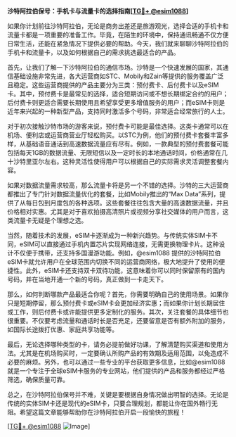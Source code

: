 **沙特阿拉伯保号：手机卡与流量卡的选择指南[[TG💪+ @esim1088](https://t.me/s/esim1088)]**

如果你计划前往沙特阿拉伯，无论是商务出差还是旅游观光，选择合适的手机卡和流量卡都是一项重要的准备工作。毕竟，在陌生的环境中，保持通讯畅通不仅方便日常生活，还能在紧急情况下提供必要的帮助。今天，我们就来聊聊沙特阿拉伯的手机卡和流量卡，以及如何根据自己的需求挑选最适合的产品。

首先，让我们了解一下沙特阿拉伯的通信市场。沙特是一个快速发展的国家，其通信基础设施非常先进，各大运营商如STC、Mobily和Zain等提供的服务覆盖广泛且稳定。这些运营商提供的产品主要分为三类：预付费卡、后付费卡以及eSIM卡。其中，预付费卡是最常见的选择，适合短期访问或不想长期绑定合约的用户；后付费卡则更适合需要长期使用且希望享受更多增值服务的用户；而eSIM卡则是近年来兴起的一种新型产品，支持同时激活多个号码，非常适合经常旅行的人士。

对于初次接触沙特市场的游客来说，预付费卡可能是最佳选择。这类卡通常可以在机场、便利店或运营商营业厅轻松购买。以STC为例，他们的预付费卡套餐丰富多样，从基础语音通话到高速数据流量应有尽有。例如，一款典型的预付费套餐可能包括每天1GB的数据流量、无限短信以及一定时长的本地通话时间，价格通常在几十沙特里亚尔左右。这种灵活性使得用户可以根据自己的实际需求灵活调整套餐内容。

如果对数据流量需求较高，那么流量卡将是另一个不错的选择。沙特的三大运营商都推出了专门针对数据流量优化的套餐，比如Mobily推出的“Max Data”系列，提供了从每日包到月度包的各种选项。这些套餐往往包含大量的高速数据流量，并且价格相对实惠。尤其是对于喜欢拍摄高清照片或视频分享社交媒体的用户而言，这类流量卡无疑是个理想之选。

当然，随着技术的发展，eSIM卡逐渐成为一种新兴趋势。与传统实体SIM卡不同，eSIM可以直接通过手机内置芯片实现网络连接，无需更换物理卡片。这种设计不仅便于携带，还支持多国漫游功能。例如，@esim1088 提供的沙特阿拉伯eSIM卡就允许用户在全球范围内切换不同的运营商网络，极大地提升了使用的便捷性。此外，eSIM卡还支持双卡双待功能，这意味着你可以同时保留原有的国内号码，并在当地开通一个新的号码，真正做到一卡走天下。

那么，如何判断哪款产品最适合你呢？首先，你需要明确自己的使用场景。如果你只是短期停留，那么预付费卡或eSIM卡会更加经济实惠；而如果你计划长期居住或工作，则后付费卡或许能提供更多定制化的服务。其次，关注套餐的具体细节也很重要。不仅要考虑流量和通话时长是否充足，还要留意是否有额外附加的服务，如国际长途拨打优惠、家庭共享功能等。

最后，无论选择哪种类型的卡，请务必提前做好功课，了解清楚购买渠道和使用方法。尤其是在机场购买时，一定要确认所购产品的有效期及适用范围，以免造成不必要的麻烦。另外，也可以通过一些专业的平台获取更多信息，比如@esim1088 就是一个专注于全球eSIM卡服务的专业网站，他们提供的产品和服务都经过严格筛选，确保质量可靠。

总之，在沙特阿拉伯保号并不难，关键是要根据自身情况做出明智的选择。无论是传统的实体SIM卡还是现代的eSIM卡，只要合理规划，都能让你在国外畅行无阻。希望这篇文章能够帮助你在沙特阿拉伯开启一段愉快的旅程！

[[TG💪+ @esim1088](https://t.me/s/esim1088) ![Image](https://i.postimg.cc/4NQfJmqS/Snipaste-2025-05-13-00-14-12.png)]